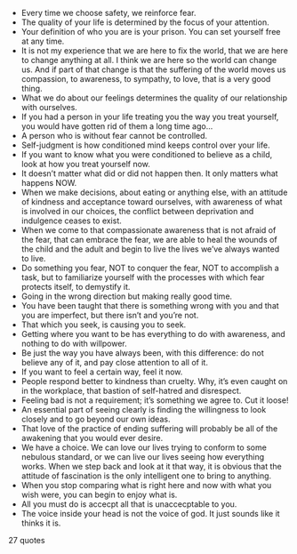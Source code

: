  - Every time we choose safety, we reinforce fear.
 - The quality of your life is determined by the focus of your attention.
 - Your definition of who you are is your prison. You can set yourself free at any time.
 - It is not my experience that we are here to fix the world, that we are here to change anything at all. I think we are here so the world can change us. And if part of that change is that the suffering of the world moves us compassion, to awareness, to sympathy, to love, that is a very good thing.
 - What we do about our feelings determines the quality of our relationship with ourselves.
 - If you had a person in your life treating you the way you treat yourself, you would have gotten rid of them a long time ago...
 - A person who is without fear cannot be controlled.
 - Self-judgment is how conditioned mind keeps control over your life.
 - If you want to know what you were conditioned to believe as a child, look at how you treat yourself now.
 - It doesn’t matter what did or did not happen then. It only matters what happens NOW.
 - When we make decisions, about eating or anything else, with an attitude of kindness and acceptance toward ourselves, with awareness of what is involved in our choices, the conflict between deprivation and indulgence ceases to exist.
 - When we come to that compassionate awareness that is not afraid of the fear, that can embrace the fear, we are able to heal the wounds of the child and the adult and begin to live the lives we’ve always wanted to live.
 - Do something you fear, NOT to conquer the fear, NOT to accomplish a task, but to familiarize yourself with the processes with which fear protects itself, to demystify it.
 - Going in the wrong direction but making really good time.
 - You have been taught that there is something wrong with you and that you are imperfect, but there isn’t and you’re not.
 - That which you seek, is causing you to seek.
 - Getting where you want to be has everything to do with awareness, and nothing to do with willpower.
 - Be just the way you have always been, with this difference: do not believe any of it, and pay close attention to all of it.
 - If you want to feel a certain way, feel it now.
 - People respond better to kindness than cruelty. Why, it’s even caught on in the workplace, that bastion of self-hatred and disrespect.
 - Feeling bad is not a requirement; it’s something we agree to. Cut it loose!
 - An essential part of seeing clearly is finding the willingness to look closely and to go beyond our own ideas.
 - That love of the practice of ending suffering will probably be all of the awakening that you would ever desire.
 - We have a choice. We can love our lives trying to conform to some nebulous standard, or we can live our lives seeing how everything works. When we step back and look at it that way, it is obvious that the attitude of fascination is the only intelligent one to bring to anything.
 - When you stop comparing what is right here and now with what you wish were, you can begin to enjoy what is.
 - All you must do is accecpt all that is unaccecptable to you.
 - The voice inside your head is not the voice of god. It just sounds like it thinks it is.

27 quotes